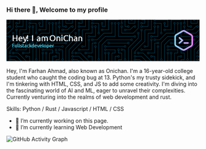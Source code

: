 ### Hi there 👋, Welcome to my profile

![I am Farhan Ahmad](github-header-image.png)

Hey, I'm Farhan Ahmad, also known as Onichan. I'm a 16-year-old college student who caught the coding bug at 13. Python's my trusty sidekick, and I'm tinkering with HTML, CSS, and JS to add some creativity. I'm diving into the fascinating world of AI and ML, eager to unravel their complexities. Currently venturing into the realms of web development and rust.

Skills: Python / Rust / Javascript / HTML / CSS

- 🔭 I’m currently working on this page.
- 🌱 I’m currently learning Web Development


![GitHub Activity Graph](https://activity-graph.herokuapp.com/graph?username=OniChan-Baka)
